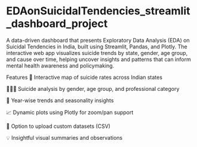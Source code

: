 # EDAonSuicidalTendencies_streamlit_dashboard_project
A data-driven dashboard that presents Exploratory Data Analysis (EDA) on Suicidal Tendencies in India, built using Streamlit, Pandas, and Plotly. The interactive web app visualizes suicide trends by state, gender, age group, and cause over time, helping uncover insights and patterns that can inform mental health awareness and policymaking.

 Features
📌 Interactive map of suicide rates across Indian states

🧑‍🤝‍🧑 Suicide analysis by gender, age group, and professional category

📅 Year-wise trends and seasonality insights

📈 Dynamic plots using Plotly for zoom/pan support

📂 Option to upload custom datasets (CSV)

💡 Insightful visual summaries and observations
